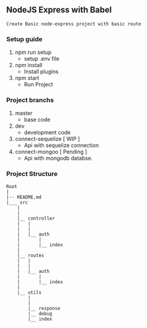 ## NodeJS Express with Babel
```
Create Basic node-express project with basic route
```

### Setup guide
1. npm run setup
	- setup .env file
2. npm install
	- Install plugins
3. npm start
	- Run Project


### Project branchs
1. master
	- base code
2. dev
	- development code
3. connect-sequelize [ WIP ]
	- Api with sequelize connection
4. connect-mongoo [ Pending ]
	- Api with mongodb databse.

### Project Structure

```
Root
|
|-- README.md
|___ src
	|
	|
	|__ controller
	|	|
	|	|
	|	|__ auth
	|		|
	|		|__ index
	|	
	|__ routes
	|	|
	|	|
	|	|__ auth
	|		|
	|		|__ index
	|
	|__ utils
		|
		|
		|__ response
		|__ debug
		|__ index

```